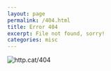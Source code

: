 ```yaml
---
layout: page
permalink: /404.html
title: Error 404 
excerpt: File not found, sorry!
categories: misc
---
```

![http.cat/404](https://files.catbox.moe/4p5o2g.jpg)